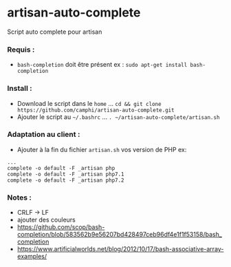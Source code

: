 # artisan-auto-complete
Script auto complete pour artisan

### Requis :
- `bash-completion` doit être présent ex : `sudo apt-get install bash-completion`

### Install :
- Download le script dans le `home` ... `cd && git clone https://github.com/camphi/artisan-auto-complete.git`
- Ajouter le script au `~/.bashrc` ... `. ~/artisan-auto-complete/artisan.sh`

### Adaptation au client :
- Ajouter à la fin du fichier `artisan.sh` vos version de PHP ex:
```
...
complete -o default -F _artisan php
complete -o default -F _artisan php7.1
complete -o default -F _artisan php7.2
```

### Notes :
- CRLF -> LF
- ajouter des couleurs
- https://github.com/scop/bash-completion/blob/583562b9e56207bd428497ceb96df4e1f1f53158/bash_completion
- https://www.artificialworlds.net/blog/2012/10/17/bash-associative-array-examples/
